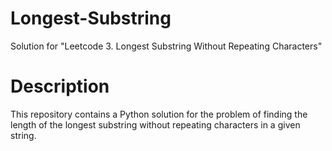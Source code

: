 # Longest-Substring
Solution for "Leetcode 3. Longest Substring Without Repeating Characters"

# Description

This repository contains a Python solution for the problem of finding the length of the longest substring without repeating characters in a given string.

